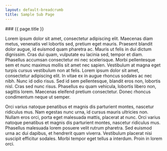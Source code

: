 ```yaml
---
layout: default-breadcrumb
title: Sample Sub Page
---
```


<div markdown="1">
### {{ page.title }}
</div>

Lorem ipsum dolor sit amet, consectetur adipiscing elit. Maecenas diam metus, venenatis vel lobortis sed, pretium eget mauris. Praesent blandit dolor augue, id euismod quam pharetra ac. Mauris ut felis in dui dictum dignissim. Cras dui quam, vulputate eu lacinia sed, tempor et diam. Phasellus accumsan consectetur mi nec scelerisque. Morbi pellentesque sem et nunc maximus mollis sit amet nec sapien. Vestibulum at magna eget turpis cursus vestibulum non at felis. Lorem ipsum dolor sit amet, consectetur adipiscing elit. In vitae ex in augue rhoncus sodales ac nec nibh. Nunc id odio risus. Sed id sem pellentesque, blandit eros non, lobortis nisl. Cras sed nunc risus. Phasellus eu quam vehicula, lobortis libero non, sagittis lorem. Maecenas eleifend pretium consectetur. Donec rhoncus condimentum neque ut semper.

Orci varius natoque penatibus et magnis dis parturient montes, nascetur ridiculus mus. Nam egestas nunc urna, id cursus mauris ultricies non. Nullam eros orci, porta eget malesuada mattis, placerat at nunc. Orci varius natoque penatibus et magnis dis parturient montes, nascetur ridiculus mus. Phasellus malesuada lorem posuere velit rutrum pharetra. Sed euismod urna ac dui dapibus, et hendrerit quam viverra. Vestibulum placerat nisi suscipit efficitur sodales. Morbi tempor eget tellus a interdum. Proin in lorem orci. 